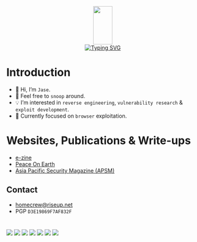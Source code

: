 <p align="center">
  <img width="50" height="100" src="https://i.ibb.co/HNS6HJ6/htg-logo.png">
  <br>
  <a href="https://git.io/typing-svg"><img src="https://readme-typing-svg.demolab.com?font=Great+Vibes&duration=2000&pause=1000&color=F7F7F7&center=true&vCenter=true&width=200&height=100&lines=JM5%40h0m3cr3w" alt="Typing SVG" /></a>
  </br>
</p>

# Introduction
- 👋 Hi, I’m `Jase`.
- 👀 Feel free to `snoop` around.
- 💡 I’m interested in `reverse engineering`, `vulnerability research` & `exploit development`.
- 📌 Currently focused on `browser` exploitation.

# Websites, Publications & Write-ups
- [e-zine](https://ret2eax.github.io)
- [Peace On Earth](https://peace-on-earth.github.io)
- [Asia Pacific Security Magazine (APSM)](https://www.asiapacificsecuritymagazine.com/contributors/)

## Contact
- [homecrew@riseup.net](mailto:homecrew@riseup.net)
- PGP `D3E19869F7AF832F`

#
![](https://img.shields.io/badge/Code-C/C++-informational?style=flat&logo=c&logoColor=white&color=6aa6f8)
![](https://img.shields.io/badge/Code-Python-informational?style=flat&logo=python&logoColor=white&color=6aa6f8)
![](https://img.shields.io/badge/Code-Ruby-informational?style=flat&logo=ruby&logoColor=white&color=6aa6f8)
![](https://img.shields.io/badge/Code-JavaScript-informational?style=flat&logo=javascript&logoColor=white&color=6aa6f8)
![](https://img.shields.io/badge/Code-Java/Kotlin-informational?style=flat&logo=Kotlin&logoColor=white&color=6aa6f8)
![](https://img.shields.io/badge/Code-Assembly-informational?style=flat&logo=assembly&logoColor=white&color=6aa6f8)
![](https://img.shields.io/badge/Shell-bash/zsh-informational?style=flat&logo=gnu-bash&logoColor=white&color=6aa6f8)
